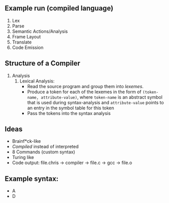 ## Example run (compiled language)
1. Lex
2. Parse
3. Semantic Actions/Analysis
4. Frame Layout
5. Translate
6. Code Emission

## Structure of a Compiler
1. Analysis
    1. Lexical Analysis:
        - Read the source program and group them into *lexemes*.
        - Produce a token for each of the lexemes in the form of `(token-name,
        attribute-value)`, where `token-name` is an abstract symbol that is used
        during syntax-analysis and `attribute-value` points to an entry in the
        symbol table for this token
        - Pass the tokens into the syntax analysis


## Ideas
- Brainf*ck-like
- _Compiled_ instead of interpreted
- 8 Commands (custom syntax)
- Turing like
- Code output: file.chris -> compiler -> file.c -> gcc -> file.o

## Example syntax:
- A
- D
